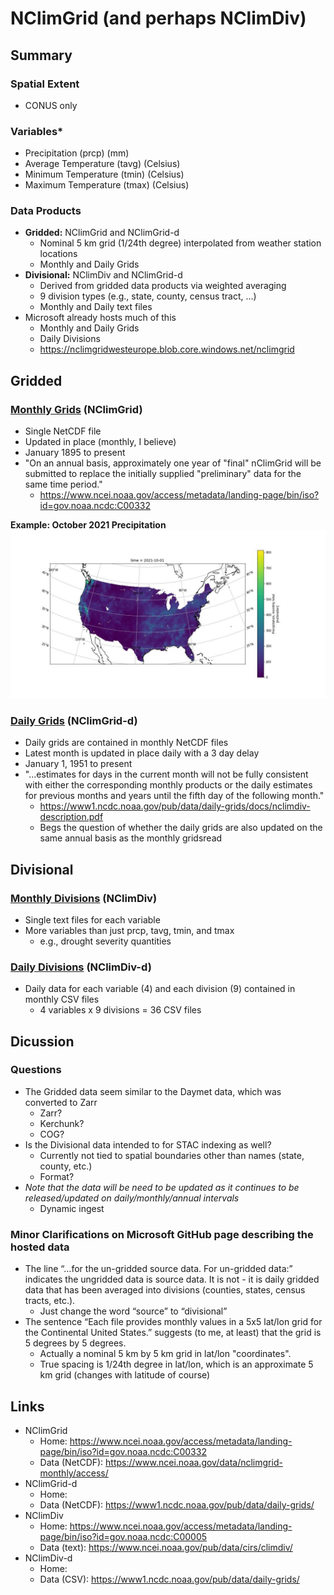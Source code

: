 # NClimGrid (and perhaps NClimDiv)



## Summary

### Spatial Extent
- CONUS only

### Variables*
- Precipitation (prcp) (mm)
- Average Temperature (tavg) (Celsius)
- Minimum Temperature (tmin) (Celsius)
- Maximum Temperature (tmax) (Celsius)

### Data Products
- **Gridded:** NClimGrid and NClimGrid-d
    - Nominal 5 km grid (1/24th degree) interpolated from weather station locations
    - Monthly and Daily Grids
- **Divisional:** NClimDiv and NClimGrid-d
    - Derived from gridded data products via weighted averaging
    - 9 division types (e.g., state, county, census tract, ...)
    - Monthly and Daily text files
- Microsoft already hosts much of this
    - Monthly and Daily Grids
    - Daily Divisions
    - https://nclimgridwesteurope.blob.core.windows.net/nclimgrid



## Gridded

### [Monthly Grids](https://www.ncei.noaa.gov/data/nclimgrid-monthly/access/) (NClimGrid)
- Single NetCDF file
- Updated in place (monthly, I believe)
- January 1895 to present
- "On an annual basis, approximately one year of "final" nClimGrid will be submitted to replace the initially supplied "preliminary" data for the same time period."
    - https://www.ncei.noaa.gov/access/metadata/landing-page/bin/iso?id=gov.noaa.ncdc:C00332

**Example: October 2021 Precipitation**
![prcp](./img/prcp_monthly_2021-10.jpg)



### [Daily Grids](https://www1.ncdc.noaa.gov/pub/data/daily-grids/) (NClimGrid-d)
- Daily grids are contained in monthly NetCDF files
- Latest month is updated in place daily with a 3 day delay
- January 1, 1951 to present
- "...estimates for days in the current month will not be fully consistent with either the corresponding monthly products or the daily estimates for previous months and years until the fifth day of the following month."
    - https://www1.ncdc.noaa.gov/pub/data/daily-grids/docs/nclimdiv-description.pdf
    - Begs the question of whether the daily grids are also updated on the same annual basis as the monthly gridsread



## Divisional

### [Monthly Divisions](https://www.ncei.noaa.gov/pub/data/cirs/climdiv/) (NClimDiv)
- Single text files for each variable
- More variables than just prcp, tavg, tmin, and tmax
    - e.g., drought severity quantities

### [Daily Divisions](https://www1.ncdc.noaa.gov/pub/data/daily-grids/) (NClimDiv-d)
- Daily data for each variable (4) and each division (9) contained in monthly CSV files
    - 4 variables x 9 divisions = 36 CSV files



## Dicussion

### Questions
- The Gridded data seem similar to the Daymet data, which was converted to Zarr
    - Zarr?
    - Kerchunk?
    - COG?
- Is the Divisional data intended to for STAC indexing as well?
    - Currently not tied to spatial boundaries other than names (state, county, etc.)
    - Format?
- *Note that the data will be need to be updated as it continues to be released/updated on daily/monthly/annual intervals*
    - Dynamic ingest

### Minor Clarifications on Microsoft GitHub page describing the hosted data
- The line “…for the un-gridded source data. For un-gridded data:” indicates the ungridded data is source data. It is not - it is daily gridded data that has been averaged into divisions (counties, states, census tracts, etc.).
    - Just change the word “source” to “divisional”
- The sentence “Each file provides monthly values in a 5x5 lat/lon grid for the Continental United States.” suggests (to me, at least) that the grid is 5 degrees by 5 degrees. 
    - Actually a nominal 5 km by 5 km grid in lat/lon "coordinates". 
    - True spacing is 1/24th degree in lat/lon, which is an approximate 5 km grid (changes with latitude of course)



## Links
- NClimGrid
    - Home: https://www.ncei.noaa.gov/access/metadata/landing-page/bin/iso?id=gov.noaa.ncdc:C00332
    - Data (NetCDF): https://www.ncei.noaa.gov/data/nclimgrid-monthly/access/
- NClimGrid-d
    - Home: 
    - Data (NetCDF): https://www1.ncdc.noaa.gov/pub/data/daily-grids/
- NClimDiv
    - Home: https://www.ncei.noaa.gov/access/metadata/landing-page/bin/iso?id=gov.noaa.ncdc:C00005
    - Data (text): https://www.ncei.noaa.gov/pub/data/cirs/climdiv/
- NClimDiv-d
    - Home:
    - Data (CSV): https://www1.ncdc.noaa.gov/pub/data/daily-grids/

